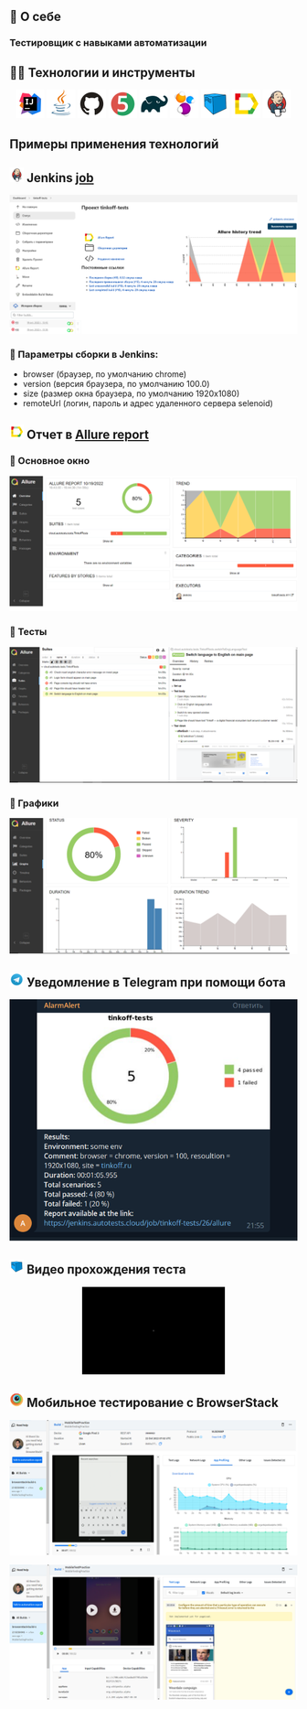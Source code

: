 ## :scroll: О себе
### Тестировщик с навыками автоматизации
## :technologist: Технологии и инструменты

<p align="center">
<a href="https://www.jetbrains.com/idea/"><img src="images/logo/Idea.svg" width="50" height="50"  alt="IDEA"/></a>
<a href="https://www.java.com/"><img src="images/logo/Java.svg" width="50" height="50"  alt="Java"/></a>
<a href="https://github.com/"><img src="images/logo/GitHub.svg" width="50" height="50"  alt="Github"/></a>
<a href="https://junit.org/junit5/"><img src="images/logo/Junit5.svg" width="50" height="50"  alt="JUnit 5"/></a>
<a href="https://gradle.org/"><img src="images/logo/Gradle.svg" width="50" height="50"  alt="Gradle"/></a>
<a href="https://selenide.org/"><img src="images/logo/Selenide.svg" width="50" height="50"  alt="Selenide"/></a>
<a href="https://aerokube.com/selenoid/"><img src="images/logo/Selenoid.svg" width="50" height="50"  alt="Selenoid"/></a>
<a href="https://github.com/allure-framework/allure2"><img src="images/logo/Allure.svg" width="50" height="50"  alt="Allure"/></a>
<a href="https://www.jenkins.io/"><img src="images/logo/Jenkins.svg" width="50" height="50"  alt="Jenkins"/></a>
</p>

## Примеры применения технологий

## <img src="images/logo/Jenkins.svg" width="25" height="25"  alt="Jenkins"/></a> Jenkins <a target="_blank" href="https://jenkins.autotests.cloud/job/tinkoff-tests/"> job </a>
<p align="center">
<a href="https://jenkins.autotests.cloud/job/tinkoff-tests/"><img src="images/screenshots/Jenkins.png" alt="Jenkins"/></a>
</p>

### :maple_leaf: Параметры сборки в Jenkins:

- browser (браузер, по умолчанию chrome)
- version (версия браузера, по умолчанию 100.0)
- size (размер окна браузера, по умолчанию 1920x1080)
- remoteUrl (логин, пароль и адрес удаленного сервера selenoid)

## <img src="images/logo/Allure.svg" width="25" height="25"  alt="Allure"/></a> Отчет в <a target="_blank" href="https://jenkins.autotests.cloud/job/tinkoff-tests/11/allure/">Allure report</a>

### :lady_beetle: Основное окно

<p align="center">
<img title="Allure Overview Dashboard" src="images/screenshots/AllureMain.png">
</p>

### :cherries: Тесты

<p align="center">
<img title="Allure Tests" src="images/screenshots/AllureTests.png">
</p>

### :cut_of_meat: Графики

<p align="center">
<img title="Allure Graphics" src="images/screenshots/AllureGraphs.png">
</p>

## <img src="images/logo/Telegram.svg" width="25" height="25"  alt="Allure"/></a> Уведомление в Telegram при помощи бота

<p align="center">
<img title="Allure Overview Dashboard" src="images/screenshots/Telegramm.png" >
</p>


## <img src="images/logo/Selenoid.svg" width="25" height="25"  alt="Allure"/></a> Видео прохождения теста

<p align="center">
<img title="Selenoid Video" src="images/gif/VideoTest.gif" width="250" height="153"  alt="video"> 
</p>


## <img src="images/logo/Browserstack.png" width="25" height="25"  alt="Allure"/></a> Мобильное тестирование с BrowserStack

<p align="center">
<img title="BrowserStack graphs" src="images/screenshots/BrowserStackWikiGraphs.png" >
</p>

<p align="center">
<img title="BrowserStack main" src="images/screenshots/BrowserStackWiki.png" >
</p>